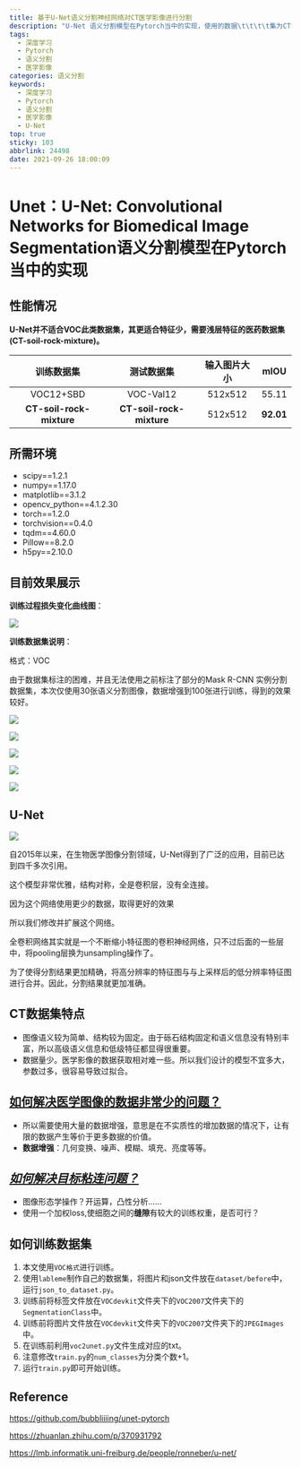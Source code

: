```yaml
---
title: 基于U-Net语义分割神经网络对CT医学影像进行分割
description: "U-Net 语义分割模型在Pytorch当中的实现，使用的数据\t\t\t\t集为CT扫描的砾石图像"
tags:
  - 深度学习
  - Pytorch
  - 语义分割
  - 医学影像
categories: 语义分割
keywords:
  - 深度学习
  - Pytorch
  - 语义分割
  - 医学影像
  - U-Net
top: true
sticky: 103
abbrlink: 24498
date: 2021-09-26 18:00:09
---
```

# Unet：U-Net: Convolutional Networks for Biomedical Image Segmentation语义分割模型在Pytorch当中的实现
## 性能情况
**U-Net并不适合VOC此类数据集，其更适合特征少，需要浅层特征的医药数据集(CT-soil-rock-mixture)。**

| 训练数据集 | 测试数据集 | 输入图片大小 | mIOU |
| :-----: | :------: | :------: | :------: |
| VOC12+SBD | VOC-Val12 | 512x512| 55.11 |
| **CT-soil-rock-mixture** | **CT-soil-rock-mixture** | 512x512 | **92.01** |

## 所需环境
- scipy==1.2.1
- numpy==1.17.0
- matplotlib==3.1.2
- opencv_python==4.1.2.30
- torch==1.2.0
- torchvision==0.4.0
- tqdm==4.60.0
- Pillow==8.2.0
- h5py==2.10.0



## 目前效果展示

**训练过程损失变化曲线图**：

![](U-Net-pytorch-V1.assets/epoch_loss_2021_09_17_11_22_21.png)

**训练数据集说明**：

格式：VOC

由于数据集标注的困难，并且无法使用之前标注了部分的Mask R-CNN 实例分割数据集，本次仅使用30张语义分割图像，数据增强到100张进行训练，得到的效果较好。

![](U-Net-pytorch-V1.assets/display_result.png)

![](U-Net-pytorch-V1.assets/display_result_2.png)

![](U-Net-pytorch-V1.assets/display_result_3.png)

![](U-Net-pytorch-V1.assets/display_result_4.png)

![](U-Net-pytorch-V1.assets/labels.png)

## U-Net

![](https://img-blog.csdnimg.cn/img_convert/f9d4d74fb52dd145e95f56a8a04cf265.png)

自2015年以来，在生物医学图像分割领域，U-Net得到了广泛的应用，目前已达到四千多次引用。

这个模型非常优雅，结构对称，全是卷积层，没有全连接。

因为这个网络使用更少的数据，取得更好的效果

所以我们修改并扩展这个网络。

全卷积网络其实就是一个不断缩小特征图的卷积神经网络，只不过后面的一些层中，将pooling层换为unsampling操作了。

为了使得分割结果更加精确，将高分辨率的特征图与与上采样后的低分辨率特征图进行合并。因此，分割结果就更加准确。

## CT数据集特点

- 图像语义较为简单、结构较为固定。由于砾石结构固定和语义信息没有特别丰富，所以高级语义信息和低级特征都显得很重要。
- 数据量少。医学影像的数据获取相对难一些。所以我们设计的模型不宜多大，参数过多，很容易导致过拟合。

## <u>如何解决医学图像的数据非常少的问题？</u>

- 所以需要使用大量的数据增强，意思是在不实质性的增加数据的情况下，让有限的数据产生等价于更多数据的价值。
- **数据增强**：几何变换、噪声、模糊、填充、亮度等等。

## *<u>如何解决目标粘连问题？</u>*

- 图像形态学操作？开运算，凸性分析......
- 使用一个加权loss,使细胞之间的**缝隙**有较大的训练权重，是否可行？

## 如何训练数据集
1. 本文使用`VOC格式`进行训练。  
2. 使用`lableme`制作自己的数据集，将图片和json文件放在`dataset/before`中，运行`json_to_dataset.py`。
3. 训练前将标签文件放在`VOCdevkit`文件夹下的`VOC2007`文件夹下的`SegmentationClass`中。    
4. 训练前将图片文件放在`VOCdevkit`文件夹下的`VOC2007`文件夹下的`JPEGImages`中。    
5. 在训练前利用`voc2unet.py`文件生成对应的txt。
6. 注意修改`train.py`的`num_classes`为分类个数+1。  
7. 运行`train.py`即可开始训练。  

## Reference
https://github.com/bubbliiiing/unet-pytorch

https://zhuanlan.zhihu.com/p/370931792

https://lmb.informatik.uni-freiburg.de/people/ronneber/u-net/
